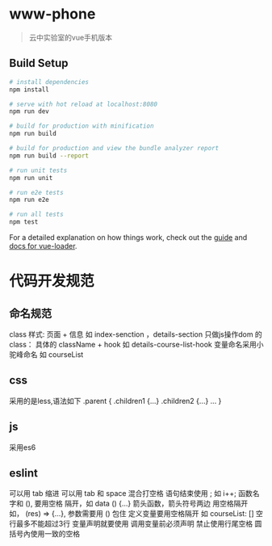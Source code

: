 # www-phone

>云中实验室的vue手机版本

## Build Setup

``` bash
# install dependencies
npm install

# serve with hot reload at localhost:8080
npm run dev

# build for production with minification
npm run build

# build for production and view the bundle analyzer report
npm run build --report

# run unit tests
npm run unit

# run e2e tests
npm run e2e

# run all tests
npm test
```

For a detailed explanation on how things work, check out the [guide](http://vuejs-templates.github.io/webpack/) and [docs for vue-loader](http://vuejs.github.io/vue-loader).

# 代码开发规范
## 命名规范
class 样式: 页面 + 信息 如 index-senction ，details-section 
只做js操作dom 的class： 具体的 className + hook  如 details-course-list-hook
变量命名采用小驼峰命名 如 courseList
## css
采用的是less,语法如下
 .parent {
   .children1 {...}
   .children2 {...}
   ...
 }
## js
采用es6
## eslint
可以用 tab 缩进
可以用 tab 和 space 混合打空格 
语句结束使用 ; 如 i++;
函数名字和 (), 要用空格 隔开，如 data () {...}
箭头函数，箭头符号两边 用空格隔开 如， (res) => {...}, 参数需要用 () 包住
定义变量要用空格隔开 如 courseList: []
空行最多不能超过3行 
变量声明就要使用
调用变量前必须声明
禁止使用行尾空格
圆括号內使用一致的空格


